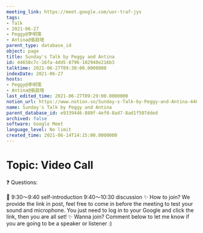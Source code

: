 ```yaml
---
meeting_link: https://meet.google.com/uor-traf-jys
tags:
- Talk
- 2021-06-27
- Peggy@李明霈
- Antina@張庭瑄
parent_type: database_id
object: page
title: Sunday's Talk by Peggy and Antina
id: 44658c7c-16fa-4dd5-8796-102940e216b3
talktime: 2021-06-27T09:30:00.0000000
indexDate: 2021-06-27
hosts:
- Peggy@李明霈
- Antina@張庭瑄
last_edited_time: 2021-06-27T09:29:00.0000000
notion_url: https://www.notion.so/Sunday-s-Talk-by-Peggy-and-Antina-44658c7c16fa4dd58796102940e216b3
name: Sunday's Talk by Peggy and Antina
parent_database_id: e9339446-880f-4ef0-8ad7-8ad1f507dded
archived: false
software: Google Meet
language_level: No limit
created_time: 2021-06-14T14:15:00.0000000
---
```


# Topic: Video Call  
❓
Questions:
   
   
   
   
   
📅
9:30～9:40 self-introduction
9:40～10:30 discussion
✨
How to join?
We provide the link in post, feel free to come in before the meeting to test your sound and microphone. You just need to log in to your Google and click the link, then you are all set!
✨
Wanna join?
Comment below to let me know if you are going to be a speaker or listener :)

